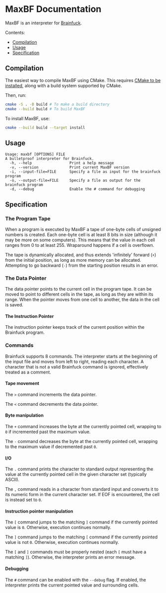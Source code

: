 # MaxBF Documentation

MaxBF is an interpreter for [Brainfuck](https://en.wikipedia.org/wiki/Brainfuck).

Contents:
- [Compilation](#compilation)
- [Usage](#usage)
- [Specification](#specification)

## Compilation

The easiest way to compile MaxBF using CMake. This requires [CMake to be installed][cmake_install],
along with a build system supported by CMake.

Then, run:

```sh
cmake -S . -B build # To make a build directory
cmake --build build # To build MaxBF
```

To install MaxBF, use:

```sh
cmake --build build --target install
```

## Usage

```
Usage: maxbf [OPTIONS] FILE
A bulletproof interpreter for Brainfuck.
  -h, --help                 Print a help message
  -v, --version              Print current MaxBF version
  -i, --input-file=FILE      Specify a file as input for the brainfuck program
  -o, --output-file=FILE     Specify a file as output for the brainfuck program
  -d, --debug                Enable the # command for debugging
```

## Specification

### The Program Tape

When a program is executed by MaxBF a tape of one-byte cells of unsigned numbers is created.
Each one-byte cell is at least 8 bits in size (although it may be more on some
computers). This means that the value in each cell ranges from 0 to at least 255.
Wraparound happens if a cell is overflown.

The tape is dynamically allocated, and thus extends 'infinitely' forward (`+`)
from the initial position, as long as more memory can be allocated. Attempting
to go backward (`-`) from the starting position results in an error.

### The Data Pointer

The data pointer points to the current cell in the program tape. It can be moved
to point to different cells in the tape, as long as they are within its range.
When the pointer moves from one cell to another, the data in the cell is saved.

#### The Instruction Pointer

The instruction pointer keeps track of the current position within the Brainfuck
program.

### Commands

Brainfuck supports 8 commands. The interpreter starts at the beginning of the input
file and moves from left to right, reading each character. A character that is
not a valid Brainfuck command is ignored, effectively treated as a comment.

#### Tape movement

The `>` command increments the data pointer.

The `<` command decrements the data pointer.

#### Byte manipulation

The `+` command increases the byte at the currently pointed cell, wrapping to `0`
if incremented past the maximum value.

The `-` command decreases the byte at the currently pointed cell, wrapping to the
maximum value if decremented past `0`.

#### I/O

The `.` command prints the character to standard output representing the value
at the currently pointed cell in the given character set (typically ASCII).

The `,` command reads in a character from standard input and converts it to its
numeric form in the current character set. If EOF is encountered, the cell is
instead set to `0`.

#### Instruction pointer manipulation

The `[` command jumps to the matching `]` command if the currently pointed value
is `0`. Otherwise, execution continues normally.

The `]` command jumps to the matching `[` command if the currently pointed value
is not `0`. Otherwise, execution continues normally.

The `[` and `]` commands must be properly nested (each `[` must have a matching `]`).
Otherwise, the interpreter prints an error message.

#### Debugging

The `#` command can be enabled with the `--debug` flag. If enabled, the interpreter
prints the current pointed value and surrounding cells.

[cmake_install]: https://cmake.org/download/
